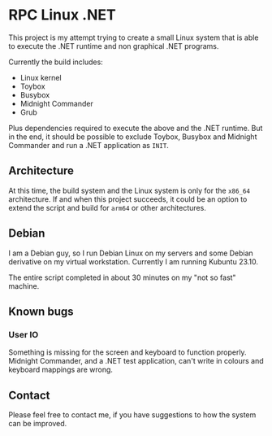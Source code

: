 # RPC Linux .NET

This project is my attempt trying to create a small Linux system that is able to execute the .NET runtime and non graphical .NET programs.

Currently the build includes:

* Linux kernel
* Toybox
* Busybox
* Midnight Commander
* Grub

Plus dependencies required to execute the above and the .NET runtime. But in the end, it should be possible to exclude Toybox, Busybox and Midnight Commander and run a .NET application as `INIT`.

## Architecture

At this time, the build system and the Linux system is only for the `x86_64` architecture. If and when this project succeeds, it could be an option to extend the script and build for `arm64` or other architectures.

## Debian

I am a Debian guy, so I run Debian Linux on my servers and some Debian derivative on my virtual workstation. Currently I am running Kubuntu 23.10.

The entire script completed in about 30 minutes on my "not so fast" machine.

## Known bugs

### User IO
Something is missing for the screen and keyboard to function properly. Midnight Commander, and a .NET test application, can't write in colours and keyboard mappings are wrong.

## Contact

Please feel free to contact me, if you have suggestions to how the system can be improved.
